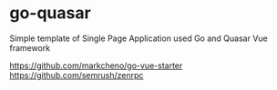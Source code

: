 # go-quasar
Simple template of Single Page Application used Go and Quasar Vue framework


https://github.com/markcheno/go-vue-starter
https://github.com/semrush/zenrpc